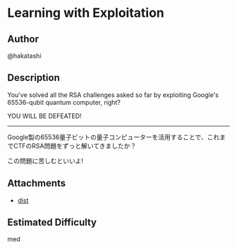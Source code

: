 # Learning with Exploitation

## Author

@hakatashi

## Description

You've solved all the RSA challenges asked so far by exploiting Google's 65536-qubit quantum computer, right?

YOU WILL BE DEFEATED!

---

Google製の65536量子ビットの量子コンピューターを活用することで、これまでCTFのRSA問題をずっと解いてきましたか？

この問題に苦しむといいよ!

## Attachments

<!-- 添付ファイルのリストを書いてください。tar.gzなどで固めて配布する場合はディレクトリへのリンクを貼ってください。 -->

* [dist](dist)

## Estimated Difficulty

<!-- easy, easy-med, med, med-hard, hard -->

med
